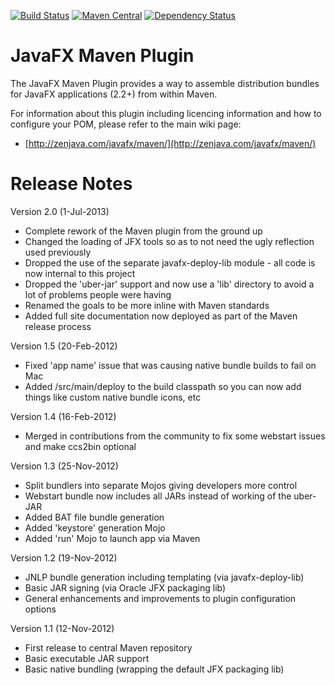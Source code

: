 [![Build Status](https://travis-ci.org/javafx-maven-plugin/javafx-maven-plugin.svg?branch=master)](https://travis-ci.org/javafx-maven-plugin/javafx-maven-plugin)
[![Maven Central](https://img.shields.io/maven-central/v/com.zenjava/javafx-maven-plugin.svg)](https://maven-badges.herokuapp.com/maven-central/com.zenjava/javafx-maven-plugin)
[![Dependency Status](https://www.versioneye.com/java/com.zenjava:javafx-maven-plugin/8.1.2/badge.svg)](https://www.versioneye.com/java/com.zenjava:javafx-maven-plugin/8.1.2)


JavaFX Maven Plugin
===================

The JavaFX Maven Plugin provides a way to assemble distribution bundles for JavaFX applications (2.2+) from within Maven.
 
For information about this plugin including licencing information and how to configure your POM, please refer to the main wiki page: 

* [http://zenjava.com/javafx/maven/](http://zenjava.com/javafx/maven/)


Release Notes
================

Version 2.0 (1-Jul-2013)

* Complete rework of the Maven plugin from the ground up
* Changed the loading of JFX tools so as to not need the ugly reflection used previously
* Dropped the use of the separate javafx-deploy-lib module - all code is now internal to this project
* Dropped the 'uber-jar' support and now use a 'lib' directory to avoid a lot of problems people were having
* Renamed the goals to be more inline with Maven standards
* Added full site documentation now deployed as part of the Maven release process

Version 1.5 (20-Feb-2012)

* Fixed 'app name' issue that was causing native bundle builds to fail on Mac
* Added /src/main/deploy to the build classpath so you can now add things like custom native bundle icons, etc

Version 1.4 (16-Feb-2012)

* Merged in contributions from the community to fix some webstart issues and make ccs2bin optional

Version 1.3 (25-Nov-2012)

* Split bundlers into separate Mojos giving developers more control
* Webstart bundle now includes all JARs instead of working of the uber-JAR
* Added BAT file bundle generation 
* Added 'keystore' generation Mojo
* Added 'run' Mojo to launch app via Maven

Version 1.2 (19-Nov-2012)

* JNLP bundle generation including templating (via javafx-deploy-lib)
* Basic JAR signing (via Oracle JFX packaging lib)
* General enhancements and improvements to plugin configuration options

Version 1.1 (12-Nov-2012)

* First release to central Maven repository
* Basic executable JAR support
* Basic native bundling (wrapping the default JFX packaging lib)
